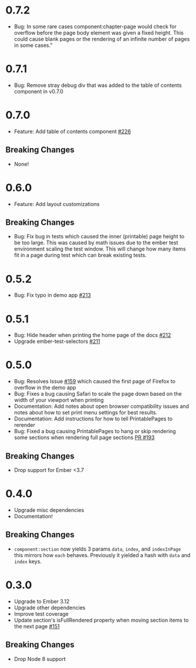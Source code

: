 # 0.7.2

- Bug: In some rare cases component:chapter-page would check for overflow before the page body element was given a fixed height. This could cause blank pages or the rendering of an infinite number of pages in some cases."

# 0.7.1

- Bug: Remove stray debug div that was added to the table of contents component in v0.7.0

# 0.7.0

- Feature: Add table of contents component [#226](https://github.com/forge512/ember-printable-pages/pull/226)

## Breaking Changes

- None!

# 0.6.0

- Feature: Add layout customizations

## Breaking Changes

- Bug: Fix bug in tests which caused the inner (printable) page height to be too large. This was caused by math issues due to the ember test environment scaling the test window. This will change how many items fit in a page during test which can break existing tests.


# 0.5.2

- Bug: Fix typo in demo app [#213](https://github.com/forge512/ember-printable-pages/issues/213)

# 0.5.1

- Bug: Hide header when printing the home page of the docs [#212](https://github.com/forge512/ember-printable-pages/pull/212)
- Upgrade ember-test-selectors [#211](https://github.com/forge512/ember-printable-pages/pull/211)


# 0.5.0

- Bug: Resolves Issue [#159](https://github.com/forge512/ember-printable-pages/issues/159) which caused the first page of Firefox to overflow in the demo app
- Bug: Fixes a bug causing Safari to scale the page down based on the width of your viewport when printing
- Documentation: Add notes about open browser compatibility issues and notes about how to set print menu settings for best results.
- Documentation: Add instructions for how to tell PrintablePages to rerender
- Bug: Fixed a bug causing PrintablePages to hang or skip rendering some sections when rendering full page sections [PR #193](https://github.com/forge512/ember-printable-pages/pull/193)

## Breaking Changes

- Drop support for Ember <3.7

# 0.4.0

- Upgrade misc dependencies
- Documentation!

## Breaking Changes

- `component:section` now yields 3 params `data`, `index`, and `indexInPage` this mirrors how `each` behaves. Previously it yielded a hash with `data` and `index` keys.


# 0.3.0

- Upgrade to Ember 3.12
- Upgrade other dependencies
- Improve test coverage
- Update section's isFullRendered property when moving section items to the next page [#151](https://github.com/forge512/ember-printable-pages/pull/151)

## Breaking Changes

- Drop Node 8 support
